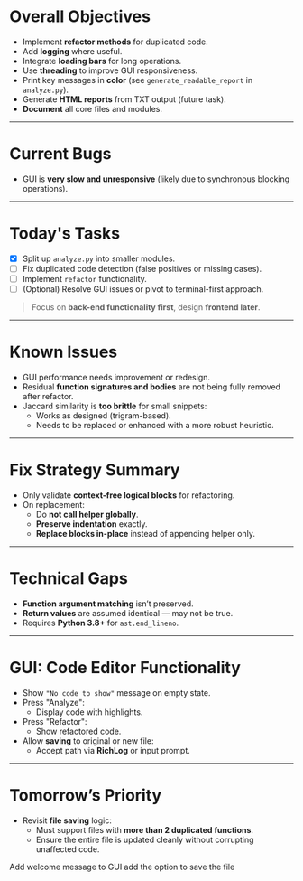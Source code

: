 # Overall Objectives
- Implement **refactor methods** for duplicated code.
- Add **logging** where useful.
- Integrate **loading bars** for long operations.
- Use **threading** to improve GUI responsiveness.
- Print key messages in **color** (see `generate_readable_report` in `analyze.py`).
- Generate **HTML reports** from TXT output (future task).
- **Document** all core files and modules.

---

# Current Bugs
- GUI is **very slow and unresponsive** (likely due to synchronous blocking operations).

---

# Today's Tasks
- [x] Split up `analyze.py` into smaller modules.
- [ ] Fix duplicated code detection (false positives or missing cases).
- [ ] Implement `refactor` functionality.
- [ ] (Optional) Resolve GUI issues or pivot to terminal-first approach.

> Focus on **back-end functionality first**, design **frontend later**.

---

# Known Issues
- GUI performance needs improvement or redesign.
- Residual **function signatures and bodies** are not being fully removed after refactor.
- Jaccard similarity is **too brittle** for small snippets:
  - Works as designed (trigram-based).
  - Needs to be replaced or enhanced with a more robust heuristic.

---

# Fix Strategy Summary
- Only validate **context-free logical blocks** for refactoring.
- On replacement:
  - Do **not call helper globally**.
  - **Preserve indentation** exactly.
  - **Replace blocks in-place** instead of appending helper only.

---

# Technical Gaps
- **Function argument matching** isn’t preserved.
- **Return values** are assumed identical — may not be true.
- Requires **Python 3.8+** for `ast.end_lineno`.

---

# GUI: Code Editor Functionality
- Show `"No code to show"` message on empty state.
- Press "Analyze":
  - Display code with highlights.
- Press "Refactor":
  - Show refactored code.
- Allow **saving** to original or new file:
  - Accept path via **RichLog** or input prompt.

---

# Tomorrow’s Priority
- Revisit **file saving** logic:
  - Must support files with **more than 2 duplicated functions**.
  - Ensure the entire file is updated cleanly without corrupting unaffected code.


Add welcome message to GUI
add the option to save the file